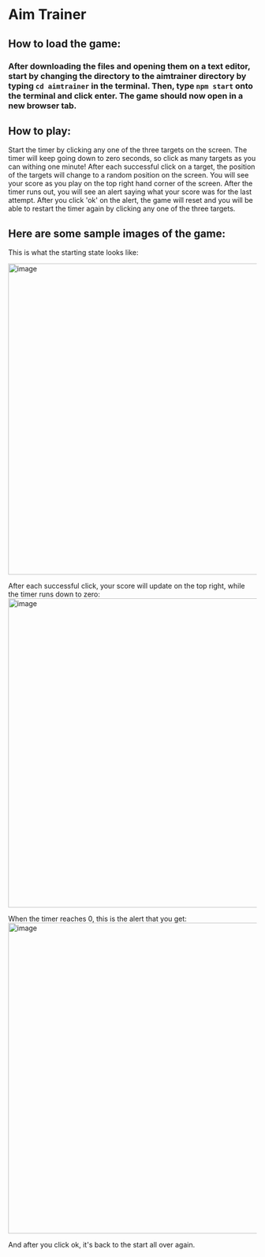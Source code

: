 # **Aim Trainer**

## **How to load the game:**

### After downloading the files and opening them on a text editor, start by changing the directory to the aimtrainer directory by typing `cd aimtrainer` in the terminal. Then, type `npm start` onto the terminal and click enter. The game should now open in a new browser tab. 

## **How to play:**

Start the timer by clicking any one of the three targets on the screen. The timer will keep going down to zero seconds, so click as many targets as you can withing one minute! After each successful click on a target, the position of the targets will change to a random position on the screen. You will see your score as you play on the top right hand corner of the screen. After the timer runs out, you will see an alert saying what your score was for the last attempt. After you click 'ok' on the alert, the game will reset and you will be able to restart the timer again by clicking any one of the three targets. 

## **Here are some sample images of the game:**

This is what the starting state looks like:

<img width="631" alt="image" src="https://user-images.githubusercontent.com/45811245/180126567-dd81a3a8-8500-4f82-a92a-038d290b349c.png">


After each successful click, your score will update on the top right, while the timer runs down to zero:
<img width="627" alt="image" src="https://user-images.githubusercontent.com/45811245/180126696-a07ad4fb-9b72-4c9b-b107-98556a00d440.png">


When the timer reaches 0, this is the alert that you get:
<img width="630" alt="image" src="https://user-images.githubusercontent.com/45811245/180126809-ad4bb59e-420d-49dc-a941-9b4eb43c233d.png">


And after you click ok, it's back to the start all over again. 
